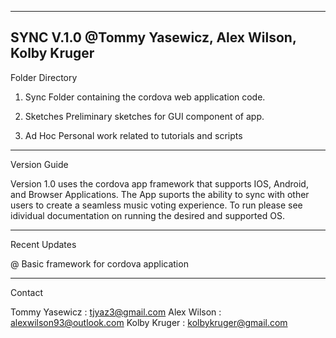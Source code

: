 --------------------------------------------------------------
SYNC V.1.0 
@Tommy Yasewicz, Alex Wilson, Kolby Kruger
--------------------------------------------------------------

Folder Directory

1) Sync
	Folder containing the cordova web application code.

2) Sketches
	Preliminary sketches for GUI component of app.

3) Ad Hoc
	Personal work related to tutorials and scripts

--------------------------------------------------------------

Version Guide

Version 1.0 uses the cordova app framework that supports IOS, 
Android, and Browser Applications. The App suports the ability
to sync with other users to create a seamless music voting
experience. To run please see idividual documentation on running 
the desired and supported OS.

--------------------------------------------------------------

Recent Updates

@ Basic framework for cordova application

--------------------------------------------------------------

Contact 

Tommy Yasewicz	 :	tjyaz3@gmail.com
Alex Wilson    	 :	alexwilson93@outlook.com
Kolby Kruger	 :  kolbykruger@gmail.com

